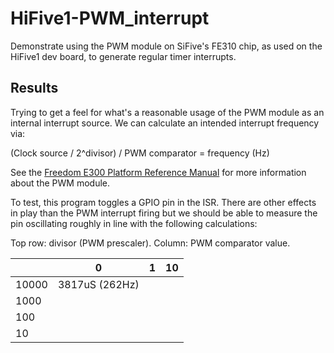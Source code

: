 # HiFive1-PWM_interrupt

Demonstrate using the PWM module on SiFive's FE310 chip, as used on the HiFive1 dev board, to generate regular timer interrupts.

## Results

Trying to get a feel for what's a reasonable usage of the PWM module as an internal interrupt source. We can calculate an intended interrupt frequency via:

(Clock source / 2^divisor) / PWM comparator = frequency (Hz)

See the [Freedom E300 Platform Reference Manual](https://www.sifive.com/documentation/freedom-soc/freedom-e300-platform-reference-manual/) for more information about the PWM module. 

To test, this program toggles a GPIO pin in the ISR. There are other effects in play than the PWM interrupt firing but we should be able to measure the pin oscillating roughly in line with the following calculations:

Top row: divisor (PWM prescaler). Column: PWM comparator value. 

|  | 0 | 1 | 10 | 
| --- | --- | --- | --- |
| 10000 | 3817uS (262Hz) | | |
| 1000 | | | |
| 100 | | | |
| 10 | | | |
